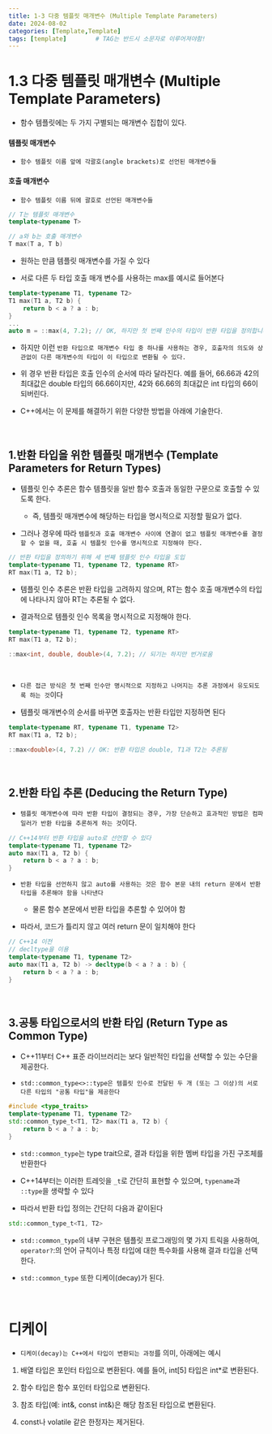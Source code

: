 ```yaml
---
title: 1-3 다중 템플릿 매개변수 (Multiple Template Parameters)
date: 2024-08-02
categories: [Template,Template]
tags: [template]		# TAG는 반드시 소문자로 이루어져야함!
---
```




# **1.3 다중 템플릿 매개변수 (Multiple Template Parameters)**

* 함수 템플릿에는 두 가지 구별되는 매개변수 집합이 있다.

#### 템플릿 매개변수

* `함수 템플릿 이름 앞에 각괄호(angle brackets)로 선언된 매개변수들`

#### 호출 매개변수

* `함수 템플릿 이름 뒤에 괄호로 선언된 매개변수들`

```c++
// T는 템플릿 매개변수
template<typename T>

// a와 b는 호출 매개변수
T max(T a, T b)
```

* 원하는 만큼 템플릿 매개변수를 가질 수 있다

* 서로 다른 두 타입 호출 매개 변수를 사용하는 max를 예시로 들어본다

```c++
template<typename T1, typename T2>
T1 max(T1 a, T2 b) {
    return b < a ? a : b;
}
...
auto m = ::max(4, 7.2); // OK, 하지만 첫 번째 인수의 타입이 반환 타입을 정의합니다.
```

* 하지만 이런 `반환 타입으로 매개변수 타입 중 하나를 사용하는 경우, 호출자의 의도와 상관없이 다른 매개변수의 타입이 이 타입으로 변환될 수 있다.`

* 위 경우 반환 타입은 호출 인수의 순서에 따라 달라진다. 예를 들어, 66.66과 42의 최대값은 double 타입의 66.66이지만, 42와 66.66의 최대값은 int 타입의 66이 되버린다.

* C++에서는 이 문제를 해결하기 위한 다양한 방법을 아래에 기술한다.

<br>

## 1.반환 타입을 위한 템플릿 매개변수 (Template Parameters for Return Types)

* 템플릿 인수 추론은 함수 템플릿을 일반 함수 호출과 동일한 구문으로 호출할 수 있도록 한다.

  * 즉, 템플릿 매개변수에 해당하는 타입을 명시적으로 지정할 필요가 없다.

* 그러나 경우에 따라 `템플릿과 호출 매개변수 사이에 연결이 없고 템플릿 매개변수를 결정할 수 없을 때, 호출 시 템플릿 인수를 명시적으로 지정해야 한다.`

```c++
// 반환 타입을 정의하기 위해 세 번째 템플릿 인수 타입을 도입
template<typename T1, typename T2, typename RT>
RT max(T1 a, T2 b);
```

* 템플릿 인수 추론은 반환 타입을 고려하지 않으며, RT는 함수 호출 매개변수의 타입에 나타나지 않아 RT는 추론될 수 없다.

* 결과적으로 템플릿 인수 목록을 명시적으로 지정해야 한다.

```c++
template<typename T1, typename T2, typename RT>
RT max(T1 a, T2 b);

::max<int, double, double>(4, 7.2); // 되기는 하지만 번거로움
```

<br>

* `다른 접근 방식은 첫 번째 인수만 명시적으로 지정하고 나머지는 추론 과정에서 유도되도록 하는 것`이다

* 템플릿 매개변수의 순서를 바꾸면 호출자는 반환 타입만 지정하면 된다

```c++
template<typename RT, typename T1, typename T2>
RT max(T1 a, T2 b);

::max<double>(4, 7.2) // OK: 반환 타입은 double, T1과 T2는 추론됨
```

<br>

## 2.반환 타입 추론 (Deducing the Return Type)

* `템플릿 매개변수에 따라 반환 타입이 결정되는 경우, 가장 단순하고 효과적인 방법은 컴파일러가 반환 타입을 추론하게 하는 것`이다.

```c++
// C++14부터 반환 타입을 auto로 선언할 수 있다
template<typename T1, typename T2>
auto max(T1 a, T2 b) {
    return b < a ? a : b;
}
```

* `반환 타입을 선언하지 않고 auto를 사용하는 것은 함수 본문 내의 return 문에서 반환 타입을 추론해야 함을 나타낸다`
  * 물론 함수 본문에서 반환 타입을 추론할 수 있어야 함

* 따라서, 코드가 틀리지 않고 여러 return 문이 일치해야 한다

```c++
// C++14 이전
// decltype을 이용
template<typename T1, typename T2>
auto max(T1 a, T2 b) -> decltype(b < a ? a : b) {
    return b < a ? a : b;
}
```

<br>

## 3.공통 타입으로서의 반환 타입 (Return Type as Common Type)

* C++11부터 C++ 표준 라이브러리는 보다 일반적인 타입을 선택할 수 있는 수단을 제공한다.

* `std::common_type<>::type은 템플릿 인수로 전달된 두 개 (또는 그 이상)의 서로 다른 타입의 "공통 타입"을 제공한다`

```c++
#include <type_traits>
template<typename T1, typename T2>
std::common_type_t<T1, T2> max(T1 a, T2 b) {
    return b < a ? a : b;
}
```

* `std::common_type`는 type trait으로, 결과 타입을 위한 멤버 타입을 가진 구조체를 반환한다

* C++14부터는 이러한 트레잇을 `_t`로 간단히 표현할 수 있으며, `typename`과 `::type`을 생략할 수 있다

* 따라서 반환 타입 정의는 간단히 다음과 같이된다

```c++
std::common_type_t<T1, T2>
```

* `std::common_type`의 내부 구현은 템플릿 프로그래밍의 몇 가지 트릭을 사용하여, `operator?`:의 언어 규칙이나 특정 타입에 대한 특수화를 사용해 결과 타입을 선택한다.

* `std::common_type` 또한 디케이(decay)가 된다.

<br>

# 디케이


* `디케이(decay)는 C++에서 타입이 변환되는 과정`를 의미, 아래에는 예시

1. 배열 타입은 포인터 타입으로 변환된다. 예를 들어, int[5] 타입은 int*로 변환된다.

2. 함수 타입은 함수 포인터 타입으로 변환된다.

3. 참조 타입(예: int&, const int&)은 해당 참조된 타입으로 변환된다.

4. const나 volatile 같은 한정자는 제거된다.